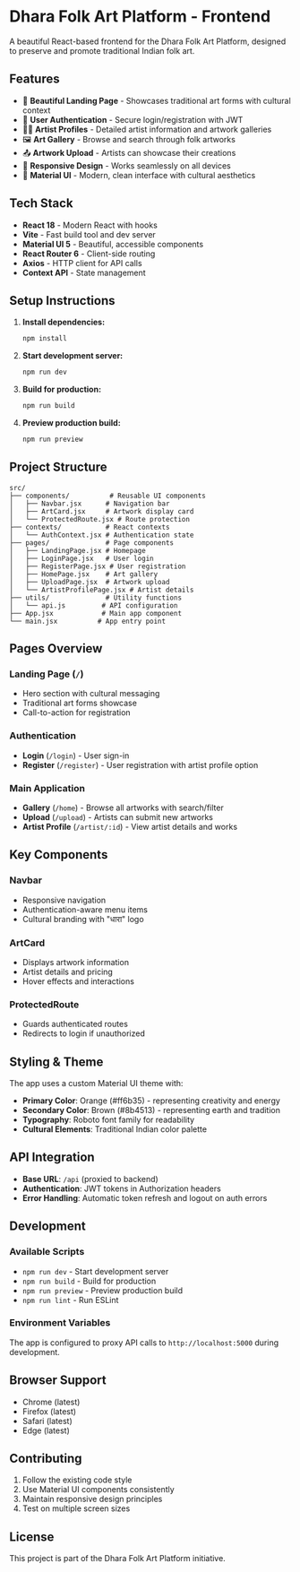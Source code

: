# Dhara Folk Art Platform - Frontend

A beautiful React-based frontend for the Dhara Folk Art Platform, designed to preserve and promote traditional Indian folk art.

## Features

- 🎨 **Beautiful Landing Page** - Showcases traditional art forms with cultural context
- 🔐 **User Authentication** - Secure login/registration with JWT
- 👨‍🎨 **Artist Profiles** - Detailed artist information and artwork galleries
- 🖼️ **Art Gallery** - Browse and search through folk artworks
- 📤 **Artwork Upload** - Artists can showcase their creations
- 📱 **Responsive Design** - Works seamlessly on all devices
- 🎨 **Material UI** - Modern, clean interface with cultural aesthetics

## Tech Stack

- **React 18** - Modern React with hooks
- **Vite** - Fast build tool and dev server
- **Material UI 5** - Beautiful, accessible components
- **React Router 6** - Client-side routing
- **Axios** - HTTP client for API calls
- **Context API** - State management

## Setup Instructions

1. **Install dependencies:**
   ```bash
   npm install
   ```

2. **Start development server:**
   ```bash
   npm run dev
   ```

3. **Build for production:**
   ```bash
   npm run build
   ```

4. **Preview production build:**
   ```bash
   npm run preview
   ```

## Project Structure

```
src/
├── components/          # Reusable UI components
│   ├── Navbar.jsx      # Navigation bar
│   ├── ArtCard.jsx     # Artwork display card
│   └── ProtectedRoute.jsx # Route protection
├── contexts/           # React contexts
│   └── AuthContext.jsx # Authentication state
├── pages/              # Page components
│   ├── LandingPage.jsx # Homepage
│   ├── LoginPage.jsx   # User login
│   ├── RegisterPage.jsx # User registration
│   ├── HomePage.jsx    # Art gallery
│   ├── UploadPage.jsx  # Artwork upload
│   └── ArtistProfilePage.jsx # Artist details
├── utils/              # Utility functions
│   └── api.js         # API configuration
├── App.jsx            # Main app component
└── main.jsx          # App entry point
```

## Pages Overview

### Landing Page (`/`)
- Hero section with cultural messaging
- Traditional art forms showcase
- Call-to-action for registration

### Authentication
- **Login** (`/login`) - User sign-in
- **Register** (`/register`) - User registration with artist profile option

### Main Application
- **Gallery** (`/home`) - Browse all artworks with search/filter
- **Upload** (`/upload`) - Artists can submit new artworks
- **Artist Profile** (`/artist/:id`) - View artist details and works

## Key Components

### Navbar
- Responsive navigation
- Authentication-aware menu items
- Cultural branding with "धारा" logo

### ArtCard
- Displays artwork information
- Artist details and pricing
- Hover effects and interactions

### ProtectedRoute
- Guards authenticated routes
- Redirects to login if unauthorized

## Styling & Theme

The app uses a custom Material UI theme with:
- **Primary Color**: Orange (#ff6b35) - representing creativity and energy
- **Secondary Color**: Brown (#8b4513) - representing earth and tradition
- **Typography**: Roboto font family for readability
- **Cultural Elements**: Traditional Indian color palette

## API Integration

- **Base URL**: `/api` (proxied to backend)
- **Authentication**: JWT tokens in Authorization headers
- **Error Handling**: Automatic token refresh and logout on auth errors

## Development

### Available Scripts
- `npm run dev` - Start development server
- `npm run build` - Build for production
- `npm run preview` - Preview production build
- `npm run lint` - Run ESLint

### Environment Variables
The app is configured to proxy API calls to `http://localhost:5000` during development.

## Browser Support

- Chrome (latest)
- Firefox (latest)
- Safari (latest)
- Edge (latest)

## Contributing

1. Follow the existing code style
2. Use Material UI components consistently
3. Maintain responsive design principles
4. Test on multiple screen sizes

## License

This project is part of the Dhara Folk Art Platform initiative.
